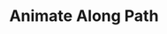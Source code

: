 ---
title: Animate Along Path
id: animate-along-path
script: /examples/interaction/animate-along-path.js
description: This interactive demonstrates how a element can be animated along a path.
input: undefined
tags: undefined
weight: undefined
draft: undefined
---